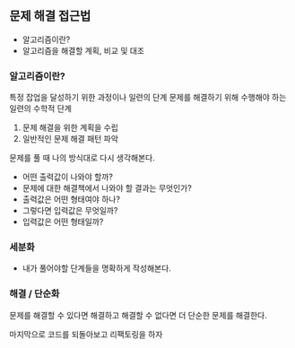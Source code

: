 ## 문제 해결 접근법
- 알고리즘이란?
- 알고리즘을 해결할 계획, 비교 및 대조

### 알고리즘이란?
특정 잡업을 달성하기 위한 과정이나 일련의 단계
문제를 해결하기 위해 수행해야 하는 일련의 수학적 단계

1. 문제 해결을 위한 계획을 수립
2. 일반적인 문제 해결 패턴 파악

문제를 풀 때 나의 방식대로 다시 생각해본다.
- 어떤 출력값이 나와야 할까?
- 문제에 대한 해결책에서 나와야 할 결과는 무엇인가?
- 출력값은 어떤 형태여야 하나?
- 그렇다면 입력값은 무엇일까?
- 입력값은 어떤 형태일까?

### 세분화
- 내가 풀어야할 단계들을 명확하게 작성해본다.

### 해결 / 단순화
문제를 해결할 수 있다면 해결하고 해결할 수 없다면 더 단순한 문제를 해결한다.

마지막으로 코드를 되돌아보고 리팩토링을 하자